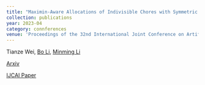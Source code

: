 ```yaml
---
title: "Maximin-Aware Allocations of Indivisible Chores with Symmetric and Asymmetric Agents"
collection: publications
year: 2023-04
category: connferences
venue: 'Proceedings of the 32nd International Joint Conference on Artificial Intelligence (IJCAI-23)'
---
```

Tianze Wei, [Bo Li](https://www4.comp.polyu.edu.hk/~bo2li/), [Minming Li](https://www.cs.cityu.edu.hk/~minmli/) 

[Arxiv ](https://arxiv.org/abs/2308.15809)

[IJCAI Paper](https://www.ijcai.org/proceedings/2023/323)
